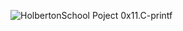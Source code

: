   ![HolbertonSchool](https://www.holbertonschool.com/holberton-logo.png) 
                        Poject 0x11.C-printf
